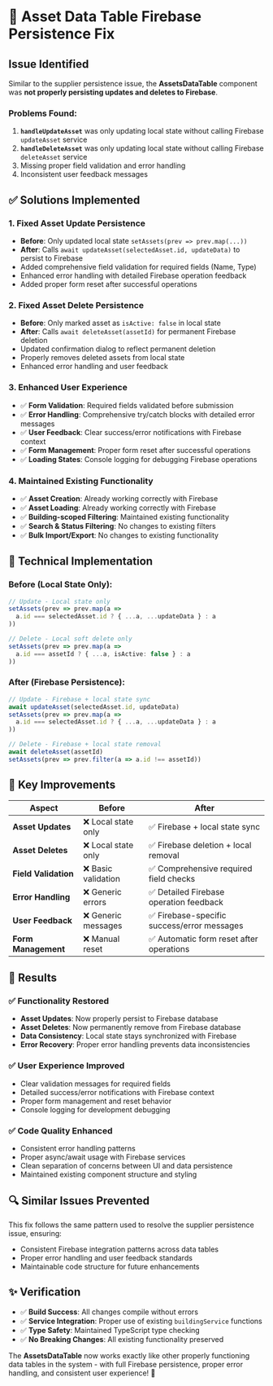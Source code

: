 # 🔧 Asset Data Table Firebase Persistence Fix

## Issue Identified
Similar to the supplier persistence issue, the **AssetsDataTable** component was **not properly persisting updates and deletes to Firebase**. 

### Problems Found:
1. **`handleUpdateAsset`** was only updating local state without calling Firebase `updateAsset` service
2. **`handleDeleteAsset`** was only updating local state without calling Firebase `deleteAsset` service  
3. Missing proper field validation and error handling
4. Inconsistent user feedback messages

## ✅ **Solutions Implemented**

### 1. **Fixed Asset Update Persistence**
- **Before**: Only updated local state `setAssets(prev => prev.map(...))`
- **After**: Calls `await updateAsset(selectedAsset.id, updateData)` to persist to Firebase
- Added comprehensive field validation for required fields (Name, Type)
- Enhanced error handling with detailed Firebase operation feedback
- Added proper form reset after successful operations

### 2. **Fixed Asset Delete Persistence**  
- **Before**: Only marked asset as `isActive: false` in local state
- **After**: Calls `await deleteAsset(assetId)` for permanent Firebase deletion
- Updated confirmation dialog to reflect permanent deletion
- Properly removes deleted assets from local state
- Enhanced error handling and user feedback

### 3. **Enhanced User Experience**
- ✅ **Form Validation**: Required fields validated before submission  
- ✅ **Error Handling**: Comprehensive try/catch blocks with detailed error messages
- ✅ **User Feedback**: Clear success/error notifications with Firebase context
- ✅ **Form Management**: Proper form reset after successful operations
- ✅ **Loading States**: Console logging for debugging Firebase operations

### 4. **Maintained Existing Functionality**
- ✅ **Asset Creation**: Already working correctly with Firebase
- ✅ **Asset Loading**: Already working correctly with Firebase  
- ✅ **Building-scoped Filtering**: Maintained existing functionality
- ✅ **Search & Status Filtering**: No changes to existing filters
- ✅ **Bulk Import/Export**: No changes to existing functionality

## 🔧 **Technical Implementation**

### Before (Local State Only):
```typescript
// Update - Local state only
setAssets(prev => prev.map(a => 
  a.id === selectedAsset.id ? { ...a, ...updateData } : a
))

// Delete - Local soft delete only  
setAssets(prev => prev.map(a => 
  a.id === assetId ? { ...a, isActive: false } : a
))
```

### After (Firebase Persistence):
```typescript  
// Update - Firebase + local state sync
await updateAsset(selectedAsset.id, updateData)
setAssets(prev => prev.map(a => 
  a.id === selectedAsset.id ? { ...a, ...updateData } : a
))

// Delete - Firebase + local state removal
await deleteAsset(assetId)  
setAssets(prev => prev.filter(a => a.id !== assetId))
```

## 🎯 **Key Improvements**

| Aspect | Before | After |
|--------|---------|-------|
| **Asset Updates** | ❌ Local state only | ✅ Firebase + local state sync |
| **Asset Deletes** | ❌ Local state only | ✅ Firebase deletion + local removal |
| **Field Validation** | ❌ Basic validation | ✅ Comprehensive required field checks |
| **Error Handling** | ❌ Generic errors | ✅ Detailed Firebase operation feedback |
| **User Feedback** | ❌ Generic messages | ✅ Firebase-specific success/error messages |
| **Form Management** | ❌ Manual reset | ✅ Automatic form reset after operations |

## 🚀 **Results**

### ✅ **Functionality Restored**
- **Asset Updates**: Now properly persist to Firebase database
- **Asset Deletes**: Now permanently remove from Firebase database  
- **Data Consistency**: Local state stays synchronized with Firebase
- **Error Recovery**: Proper error handling prevents data inconsistencies

### ✅ **User Experience Improved**
- Clear validation messages for required fields
- Detailed success/error notifications with Firebase context
- Proper form management and reset behavior
- Console logging for development debugging

### ✅ **Code Quality Enhanced**  
- Consistent error handling patterns
- Proper async/await usage with Firebase services
- Clean separation of concerns between UI and data persistence
- Maintained existing component structure and styling

## 🔍 **Similar Issues Prevented**
This fix follows the same pattern used to resolve the supplier persistence issue, ensuring:
- Consistent Firebase integration patterns across data tables
- Proper error handling and user feedback standards  
- Maintainable code structure for future enhancements

## ✨ **Verification**
- ✅ **Build Success**: All changes compile without errors
- ✅ **Service Integration**: Proper use of existing `buildingService` functions
- ✅ **Type Safety**: Maintained TypeScript type checking
- ✅ **No Breaking Changes**: All existing functionality preserved

The **AssetsDataTable** now works exactly like other properly functioning data tables in the system - with full Firebase persistence, proper error handling, and consistent user experience! 🎉
